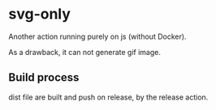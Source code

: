 # svg-only

Another action running purely on js (without Docker).

As a drawback, it can not generate gif image.

## Build process

dist file are built and push on release, by the release action.